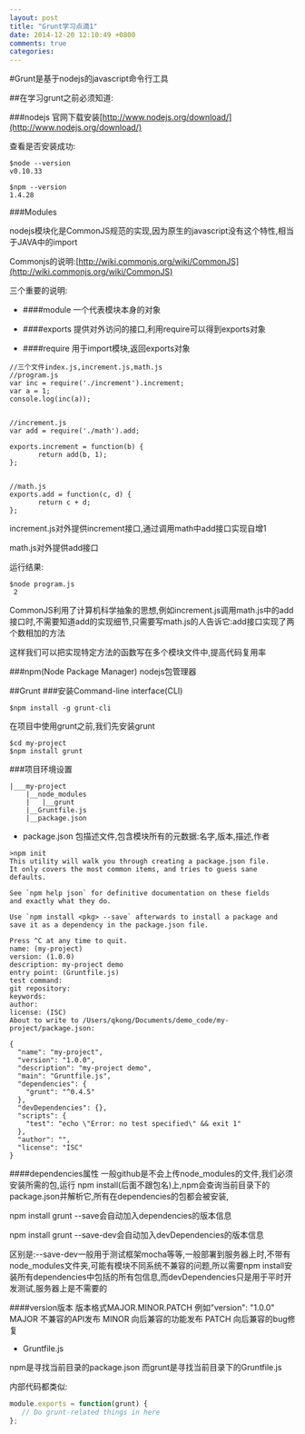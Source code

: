 ```yaml
---
layout: post
title: "Grunt学习点滴1"
date: 2014-12-20 12:10:49 +0800
comments: true
categories: 
---
```


#Grunt是基于nodejs的javascript命令行工具

##在学习grunt之前必须知道:

###nodejs
官网下载安装[http://www.nodejs.org/download/](http://www.nodejs.org/download/)

查看是否安装成功:

```
$node --version
v0.10.33

$npm --version
1.4.28
```
###Modules

nodejs模块化是CommonJS规范的实现,因为原生的javascript没有这个特性,相当于JAVA中的import

Commonjs的说明:[http://wiki.commonjs.org/wiki/CommonJS](http://wiki.commonjs.org/wiki/CommonJS)

三个重要的说明:

- ####module
一个代表模块本身的对象

- ####exports
提供对外访问的接口,利用require可以得到exports对象

- ####require
用于import模块,返回exports对象

```
//三个文件index.js,increment.js,math.js
//program.js
var inc = require('./increment').increment; 
var a = 1;console.log(inc(a));
//increment.jsvar add = require('./math').add; 
exports.increment = function(b) {       return add(b, 1);};
   //math.jsexports.add = function(c, d) {       return c + d;};
```
increment.js对外提供increment接口,通过调用math中add接口实现自增1

math.js对外提供add接口

运行结果:

```
$node program.js
 2
```

CommonJS利用了计算机科学抽象的思想,例如increment.js调用math.js中的add接口时,不需要知道add的实现细节,只需要写math.js的人告诉它:add接口实现了两个数相加的方法

这样我们可以把实现特定方法的函数写在多个模块文件中,提高代码复用率

###npm(Node Package Manager)
nodejs包管理器

##Grunt
###安装Command-line interface(CLI)

```
$npm install -g grunt-cli
```

在项目中使用grunt之前,我们先安装grunt

```
$cd my-project
$npm install grunt
```

###项目环境设置
```
|___my-project
	|__node_modules
	|	|__grunt
	|__Gruntfile.js
	|__package.json
```

- package.json
包描述文件,包含模块所有的元数据:名字,版本,描述,作者

```
>npm init
This utility will walk you through creating a package.json file.
It only covers the most common items, and tries to guess sane defaults.

See `npm help json` for definitive documentation on these fields
and exactly what they do.

Use `npm install <pkg> --save` afterwards to install a package and
save it as a dependency in the package.json file.

Press ^C at any time to quit.
name: (my-project)
version: (1.0.0)
description: my-project demo
entry point: (Gruntfile.js)
test command:
git repository:
keywords:
author:
license: (ISC)
About to write to /Users/qkong/Documents/demo_code/my-project/package.json:

{
  "name": "my-project",
  "version": "1.0.0",
  "description": "my-project demo",
  "main": "Gruntfile.js",
  "dependencies": {
    "grunt": "^0.4.5"
  },
  "devDependencies": {},
  "scripts": {
    "test": "echo \"Error: no test specified\" && exit 1"
  },
  "author": "",
  "license": "ISC"
}
```

####dependencies属性
一般github是不会上传node_modules的文件,我们必须安装所需的包,运行
npm install(后面不跟包名)上,npm会查询当前目录下的package.json并解析它,所有在dependencies的包都会被安装,

npm install grunt --save会自动加入dependencies的版本信息

npm install grunt --save-dev会自动加入devDependencies的版本信息

区别是:--save-dev一般用于测试框架mocha等等,一般部署到服务器上时,不带有node_modules文件夹,可能有模块不同系统不兼容的问题,所以需要npm install安装所有dependencies中包括的所有包信息,而devDependencies只是用于平时开发测试,服务器上是不需要的

####version版本
版本格式MAJOR.MINOR.PATCH 例如"version": "1.0.0"
MAJOR 不兼容的API发布
MINOR 向后兼容的功能发布
PATCH 向后兼容的bug修复

- Gruntfile.js

npm是寻找当前目录的package.json
而grunt是寻找当前目录下的Gruntfile.js

内部代码都类似:

```javascript
module.exports = function(grunt) {   // Do grunt-related things in here};
```


 




